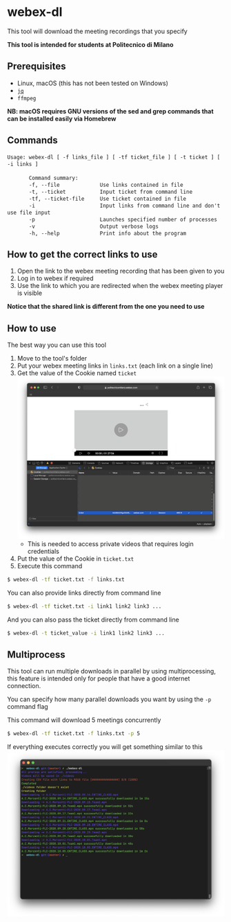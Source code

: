 # webex-dl
This tool will download the meeting recordings that you specify

**This tool is intended for students at Politecnico di Milano**

## Prerequisites
- Linux, macOS (this has not been tested on Windows)
- [`jq`](https://github.com/stedolan/jq)
- `ffmpeg`

**NB: macOS requires GNU versions of the sed and grep commands that can be installed easily via Homebrew**

## Commands
```
Usage: webex-dl [ -f links_file ] [ -tf ticket_file ] [ -t ticket ] [ -i links ]

       Command summary:
       -f, --file             Use links contained in file
       -t, --ticket           Input ticket from command line
       -tf, --ticket-file     Use ticket contained in file
       -i                     Input links from command line and don't use file input
       -p                     Launches specified number of processes
       -v                     Output verbose logs
       -h, --help             Print info about the program
```

## How to get the correct links to use
1. Open the link to the webex meeting recording that has been given to you
2. Log in to webex if required
3. Use the link to which you are redirected when the webex meeting player is visible

**Notice that the shared link is different from the one you need to use**

## How to use
The best way you can use this tool

1. Move to the tool's folder
2. Put your webex meeting links in `links.txt` (each link on a single line)
3. Get the value of the Cookie named `ticket`
    ![ticket](screenshots/ticket.png)
    - This is needed to access private videos that requires login credentials
4. Put the value of the Cookie in `ticket.txt`
5. Execute this command

```sh
$ webex-dl -tf ticket.txt -f links.txt
```

You can also provide links directly from command line

```sh
$ webex-dl -tf ticket.txt -i link1 link2 link3 ...
```

And you can also pass the ticket directly from command line

```sh
$ webex-dl -t ticket_value -i link1 link2 link3 ...
```

## Multiprocess
This tool can run multiple downloads in parallel by using multiprocessing, this feature is intended only for people that have a good internet connection.

You can specify how many parallel downloads you want by using the `-p` command flag

This command will download 5 meetings concurrently

```sh
$ webex-dl -tf ticket.txt -f links.txt -p 5
```

If everything executes correctly you will get something similar to this
![webex-dl](screenshots/webex-dl.png)